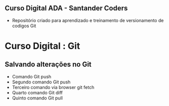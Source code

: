 ## Curso Digital ADA - Santander Coders
* Repositório criado para aprendizado e treinamento de versionamento de codigos Git

# Curso Digital : Git

## Salvando alterações no Git
* Comando Git push
* Segundo comando Git push
* Terceiro comando via browser git fetch
* Quarto comando Git diff
* Quinto comando Git pull



